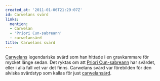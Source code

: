 ```yaml
---
created_at: '2011-01-06T21:29:07Z'
id: Carwelans svärd
links:
  mention:
  - Carwelan
  - 'Priori Cun-sabreann'
  - carwelansärd
title: Carwelans svärd
---
```


[Carwelans] legendariska svärd som han hittade i en gravkammare för mycket länge sedan. Det ryktas
om att [Priori Cun-sabreann] har svärdet, eller i alla fall vet var det finns. Carwelans svärd var
förebilden för den alviska svärdstyp som kallas för just [carwelansärd].

  [Carwelans]: Carwelan
  [Priori Cun-sabreann]: Priori_Cun-sabreann
  [carwelansärd]: carwelansärd
